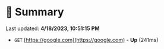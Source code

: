 # 📖 Summary
Last updated: **4/18/2023, 10:51:15 PM**

- `GET` [https://google.com](https://google.com) - **Up** (241ms)

